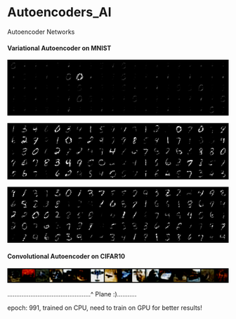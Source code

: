 # Autoencoders_AI
Autoencoder Networks

#### Variational Autoencoder on MNIST
  <p align="center">
    <img src="https://github.com/OakLake/Autoencoders_AI/blob/master/imgs/vae_img_0.png"/>
  </p>
  <p align="center">
    <img src="https://github.com/OakLake/Autoencoders_AI/blob/master/imgs/vae_img_380.png"/>
  </p>
  <p align="center">
    <img src="https://github.com/OakLake/Autoencoders_AI/blob/master/imgs/vae_img_990.png"/>
  </p>


#### Convolutional Autoencoder on CIFAR10

  <p align="center">
    <img width="1000" src="https://github.com/OakLake/Autoencoders_AI/blob/master/imgs/cae_img_991.png"/>
  </p>
  
...............................................^ Plane :)...........

epoch: 991, trained on CPU, need to train on GPU for better results!
